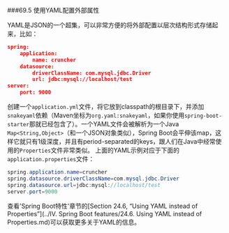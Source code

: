 
###69.5 使用YAML配置外部属性

YAML是JSON的一个超集，可以非常方便的将外部配置以层次结构形式存储起来，比如：
```json
spring:
    application:
        name: cruncher
    datasource:
        driverClassName: com.mysql.jdbc.Driver
        url: jdbc:mysql://localhost/test
server:
    port: 9000
```
创建一个`application.yml`文件，将它放到classpath的根目录下，并添加`snakeyaml`依赖（Maven坐标为`org.yaml:snakeyaml`，如果你使用`spring-boot-starter`那就已经包含了）。一个YAML文件会被解析为一个Java `Map<String,Object>`（和一个JSON对象类似），Spring Boot会平伸该map，这样它就只有1级深度，并且有period-separated的keys，跟人们在Java中经常使用的`Properties`文件非常类似。
上面的YAML示例对应于下面的`application.properties`文件：
```java
spring.application.name=cruncher
spring.datasource.driverClassName=com.mysql.jdbc.Driver
spring.datasource.url=jdbc:mysql://localhost/test
server.port=9000
```
查看'Spring Boot特性'章节的[Section 24.6, “Using YAML instead of Properties”](../IV. Spring Boot features/24.6. Using YAML instead of Properties.md)可以获取更多关于YAML的信息。
